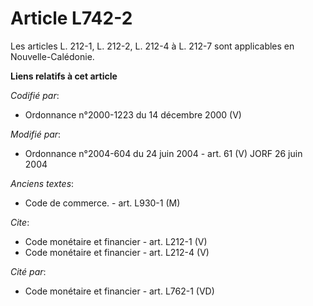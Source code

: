 # Article L742-2

Les articles L. 212-1, L. 212-2, L. 212-4 à L. 212-7 sont applicables en Nouvelle-Calédonie.

**Liens relatifs à cet article**

_Codifié par_:

  - Ordonnance n°2000-1223 du 14 décembre 2000 (V)

_Modifié par_:

  - Ordonnance n°2004-604 du 24 juin 2004 - art. 61 (V) JORF 26 juin 2004

_Anciens textes_:

  - Code de commerce. - art. L930-1 (M)

_Cite_:

  - Code monétaire et financier - art. L212-1 (V)
  - Code monétaire et financier - art. L212-4 (V)

_Cité par_:

  - Code monétaire et financier - art. L762-1 (VD)
